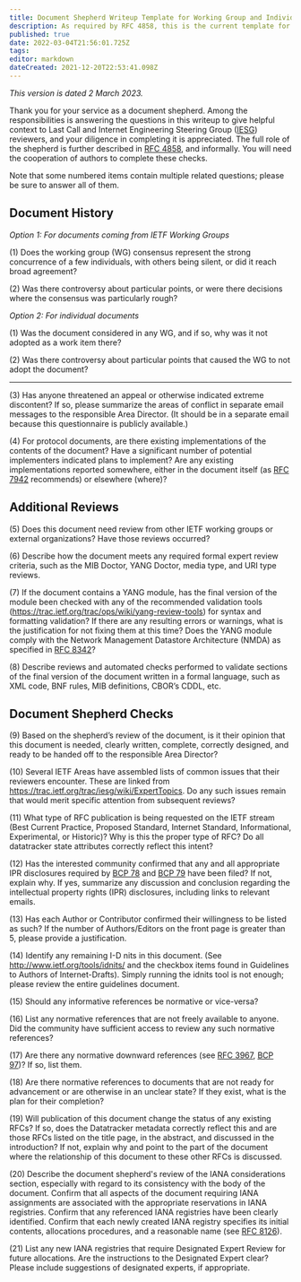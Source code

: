 ```yaml
---
title: Document Shepherd Writeup Template for Working Group and Individual Submissions
description: As required by RFC 4858, this is the current template for the Document Shepherd Write-Up. Changes are expected over time.
published: true
date: 2022-03-04T21:56:01.725Z
tags: 
editor: markdown
dateCreated: 2021-12-20T22:53:41.098Z
---
```


*This version is dated 2 March 2023.*

Thank you for your service as a document shepherd. Among the responsibilities is answering the questions in this writeup to give helpful context to Last Call and Internet Engineering Steering Group ([IESG](https://www.ietf.org/about/groups/iesg/)) reviewers, and your diligence in completing it is appreciated. The full role of the shepherd is further described in [RFC 4858](https://www.rfc-editor.org/rfc/rfc4858.html), and informally. You will need the cooperation of authors to complete these checks.

Note that some numbered items contain multiple related questions; please be sure to answer all of them.

## Document History
*Option 1: For documents coming from IETF Working Groups*

(1) Does the working group (WG) consensus represent the strong concurrence of a few individuals, with others being silent, or did it reach broad agreement?

(2) Was there controversy about particular points, or were there decisions where the consensus was particularly rough? 

*Option 2: For individual documents*

(1) Was the document considered in any WG, and if so, why was it not adopted as a work item there?
 
(2) Was there controversy about particular points that caused the WG to not adopt the document?

---
 
(3) Has anyone threatened an appeal or otherwise indicated extreme discontent? If so, please summarize the areas of conflict in separate email messages to the responsible Area Director. (It should be in a separate email because this questionnaire is publicly available.) 

(4) For protocol documents, are there existing implementations of the contents of the document? Have a significant number of potential implementers indicated plans to implement? Are any existing implementations reported somewhere, either in the document itself (as [RFC 7942](https://www.rfc-editor.org/rfc/rfc7942.html) recommends) or elsewhere (where)?

## Additional Reviews

(5) Does this document need review from other IETF working groups or external organizations? Have those reviews occurred?

(6) Describe how the document meets any required formal expert review criteria, such as the MIB Doctor, YANG Doctor, media type, and URI type reviews. 

(7) If the document contains a YANG module, has the final version of the module been checked with any of the recommended validation tools (https://trac.ietf.org/trac/ops/wiki/yang-review-tools) for syntax and formatting validation? If there are any resulting errors or warnings, what is the justification for not fixing them at this time? Does the YANG module comply with the Network Management Datastore Architecture (NMDA) as specified in [RFC 8342](https://www.rfc-editor.org/rfc/rfc8342.html)?

(8) Describe reviews and automated checks performed to validate sections of the final version of the document written in a formal language, such as XML code, BNF rules, MIB definitions, CBOR’s CDDL, etc.

## Document Shepherd Checks
(9) Based on the shepherd’s review of the document, is it their opinion that this document is needed, clearly written, complete, correctly designed, and ready to be handed off to the responsible Area Director?

(10) Several IETF Areas have assembled lists of common issues that their reviewers encounter. These are linked from https://trac.ietf.org/trac/iesg/wiki/ExpertTopics. Do any such issues remain that would merit specific attention from subsequent reviews?

(11) What type of RFC publication is being requested on the IETF stream (Best Current Practice, Proposed Standard, Internet Standard, Informational, Experimental, or Historic)? Why is this the proper type of RFC? Do all datatracker state attributes correctly reflect this intent?

(12) Has the interested community confirmed that any and all appropriate IPR disclosures required by [BCP 78](https://www.rfc-editor.org/info/bcp78) and [BCP 79](https://www.rfc-editor.org/info/bcp79) have been filed? If not, explain why. If yes, summarize any discussion and conclusion regarding the intellectual property rights (IPR) disclosures, including links to relevant emails.

(13) Has each Author or Contributor confirmed their willingness to be listed as such? If the number of Authors/Editors on the front page is greater than 5, please provide a justification.

(14) Identify any remaining I-D nits in this document. (See http://www.ietf.org/tools/idnits/ and the checkbox items found in Guidelines to Authors of Internet-Drafts). Simply running the idnits tool is not enough;  please review the entire guidelines document.

(15) Should any informative references be normative or vice-versa?

(16) List any normative references that are not freely available to anyone. Did the community have sufficient access to review any such normative references?

(17) Are there any normative downward references (see [RFC 3967](https://www.rfc-editor.org/rfc/rfc3967.html), [BCP 97](https://www.rfc-editor.org/info/bcp97))? If so, list them. 

(18) Are there normative references to documents that are not ready for advancement or are otherwise in an unclear state? If they exist, what is the plan for their completion?

(19) Will publication of this document change the status of any existing RFCs? If so, does the Datatracker metadata correctly reflect this and are those RFCs listed on the title page, in the abstract, and discussed in the introduction? If not, explain why and point to the part of the document where the relationship of this document to these other RFCs is discussed.

(20) Describe the document shepherd's review of the IANA considerations section, especially with regard to its consistency with the body of the document. Confirm that all aspects of the document requiring IANA assignments are associated with the appropriate reservations in IANA registries. Confirm that any referenced IANA registries have been clearly identified. Confirm that each newly created IANA registry specifies its initial contents, allocations procedures, and a reasonable name (see [RFC 8126](https://www.rfc-editor.org/rfc/rfc8126.html)). 

(21) List any new IANA registries that require Designated Expert Review for future allocations. Are the instructions to the Designated Expert clear? Please include suggestions of designated experts, if appropriate.